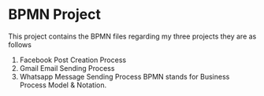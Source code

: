 # BPMN Project
This project contains the BPMN files regarding my three projects they are as follows
1. Facebook Post Creation Process
2. Gmail Email Sending Process
3. Whatsapp Message Sending Process
BPMN stands for Business Process Model & Notation. 
